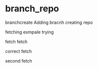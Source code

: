 # branch_repo
branchcreate
Adding bracnh creating repo

fetching exmpale trying

fetch fetch

correct fetch

second fetch
